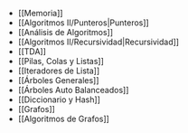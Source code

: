 - [[Memoria]]
- [[Algoritmos II/Punteros|Punteros]]
- [[Análisis de Algoritmos]]
- [[Algoritmos II/Recursividad|Recursividad]]
- [[TDA]]
- [[Pilas, Colas y Listas]]
- [[Iteradores de Lista]]
- [[Árboles Generales]]
- [[Árboles Auto Balanceados]]
- [[Diccionario y Hash]]
- [[Grafos]]
- [[Algoritmos de Grafos]]
